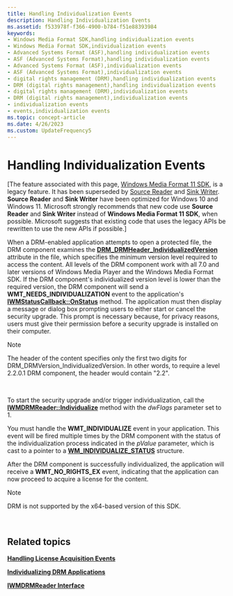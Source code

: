 ```yaml
---
title: Handling Individualization Events
description: Handling Individualization Events
ms.assetid: f533978f-f366-4900-b784-f51e88393984
keywords:
- Windows Media Format SDK,handling individualization events
- Windows Media Format SDK,individualization events
- Advanced Systems Format (ASF),handling individualization events
- ASF (Advanced Systems Format),handling individualization events
- Advanced Systems Format (ASF),individualization events
- ASF (Advanced Systems Format),individualization events
- digital rights management (DRM),handling individualization events
- DRM (digital rights management),handling individualization events
- digital rights management (DRM),individualization events
- DRM (digital rights management),individualization events
- individualization events
- events,individualization events
ms.topic: concept-article
ms.date: 4/26/2023
ms.custom: UpdateFrequency5
---
```


# Handling Individualization Events

\[The feature associated with this page, [Windows Media Format 11 SDK](/windows/win32/wmformat/windows-media-format-11-sdk), is a legacy feature. It has been superseded by [Source Reader](/windows/win32/medfound/source-reader) and [Sink Writer](/windows/win32/medfound/sink-writer). **Source Reader** and **Sink Writer** have been optimized for Windows 10 and Windows 11. Microsoft strongly recommends that new code use **Source Reader** and **Sink Writer** instead of **Windows Media Format 11 SDK**, when possible. Microsoft suggests that existing code that uses the legacy APIs be rewritten to use the new APIs if possible.\]

When a DRM-enabled application attempts to open a protected file, the DRM component examines the [**DRM\_DRMHeader\_IndividualizedVersion**](drm-drmheader-individualizedversion.md) attribute in the file, which specifies the minimum version level required to access the content. All levels of the DRM component work with all 7.0 and later versions of Windows Media Player and the Windows Media Format SDK. If the DRM component's individualized version level is lower than the required version, the DRM component will send a **WMT\_NEEDS\_INDIVIDUALIZATION** event to the application's [**IWMStatusCallback::OnStatus**](/previous-versions/windows/desktop/api/Wmsdkidl/nf-wmsdkidl-iwmstatuscallback-onstatus) method. The application must then display a message or dialog box prompting users to either start or cancel the security upgrade. This prompt is necessary because, for privacy reasons, users must give their permission before a security upgrade is installed on their computer.

> [!Note]  
> The header of the content specifies only the first two digits for DRM\_DRMVersion\_IndividualizedVersion. In other words, to require a level 2.2.0.1 DRM component, the header would contain "2.2".

 

To start the security upgrade and/or trigger individualization, call the [**IWMDRMReader::Individualize**](/previous-versions/windows/desktop/api/Wmsdkidl/nf-wmsdkidl-iwmdrmreader-individualize) method with the *dwFlags* parameter set to 1.

You must handle the **WMT\_INDIVIDUALIZE** event in your application. This event will be fired multiple times by the DRM component with the status of the individualization process indicated in the *pValue* parameter, which is cast to a pointer to a [**WM\_INDIVIDUALIZE\_STATUS**](wm-individualize-status.md) structure.

After the DRM component is successfully individualized, the application will receive a **WMT\_NO\_RIGHTS\_EX** event, indicating that the application can now proceed to acquire a license for the content.

> [!Note]  
> DRM is not supported by the x64-based version of this SDK.

 

## Related topics

<dl> <dt>

[**Handling License Acquisition Events**](handling-license-acquisition-events.md)
</dt> <dt>

[**Individualizing DRM Applications**](individualizing-drm-applications.md)
</dt> <dt>

[**IWMDRMReader Interface**](/previous-versions/windows/desktop/api/wmsdkidl/nn-wmsdkidl-iwmdrmreader)
</dt> </dl>

 

 





